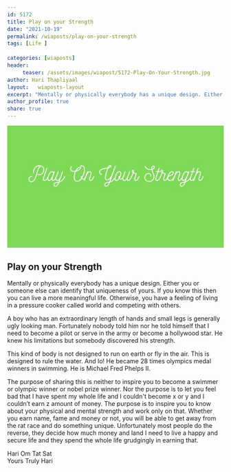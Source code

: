 ```yaml
---
id: 5172 
title: Play on your Strength
date: "2021-10-19"
permalink: /wiaposts/play-on-your-strength
tags: [Life ]    

categories: [wiaposts] 
header:
     teaser: /assets/images/wiapost/5172-Play-On-Your-Strength.jpg
author: Hari Thapliyaal 
layout:   wiaposts-layout
excerpt: "Mentally or physically everybody has a unique design. Either you or someone else can identify that uniqueness of yours. If you know this then you can live a more meaningful life. Otherwise, you have a feeling of living in a"
author_profile: true 
share: true 
---
```

![Play on your Strength](/assets/images/wiapost/5172-Play-On-Your-Strength.jpg)     
   
## Play on your Strength     
    
Mentally or physically everybody has a unique design. Either you or someone else can identify that uniqueness of yours. If you know this then you can live a more meaningful life. Otherwise, you have a feeling of living in a pressure cooker called world and competing with others.     
    
A boy who has an extraordinary length of hands and small legs is generally ugly looking man. Fortunately nobody told him nor he told himself that I need to become a pilot or serve in the army or become a hollywood star. He knew his limitations but somebody discovered his strength.     
    
This kind of body is not designed to run on earth or fly in the air. This is designed to rule the water. And lo! He became 28 times olympics medal winners in swimming. He is Michael Fred Phelps II.     
    
The purpose of sharing this is neither to inspire you to become a swimmer or olympic winner or nobel prize winner. Nor the purpose is to let you feel bad that I have spent my whole life and I couldn't become x or y and I couldn’t earn z amount of money. The purpose is to inspire you to know about your physical and mental strength and work only on that. Whether you earn name, fame and money or not, you will be able to get away from the rat race and do something unique. Unfortunately most people do the reverse, they decide how much money and land I need to live a happy and secure life and they spend the whole life grudgingly in earning that.     
    
Hari Om Tat Sat     
Yours Truly Hari    
